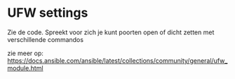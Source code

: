 # UFW settings
Zie de code. Spreekt voor zich je kunt poorten open of dicht zetten met verschillende commandos

zie meer op: https://docs.ansible.com/ansible/latest/collections/community/general/ufw_module.html